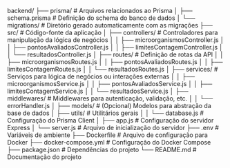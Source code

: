 backend/
├── prisma/                      # Arquivos relacionados ao Prisma
│   ├── schema.prisma            # Definição do schema do banco de dados
│   └── migrations/              # Diretório gerado automaticamente com as migrações
├── src/                         # Código-fonte da aplicação
│   ├── controllers/             # Controladores para manipulação da lógica de negócios
│   │   ├── microorganismosController.js
│   │   ├── pontosAvaliadosController.js
│   │   ├── limitesContagemController.js
│   │   └── resultadosController.js
│   ├── routes/                  # Definição de rotas da API
│   │   ├── microorganismosRoutes.js
│   │   ├── pontosAvaliadosRoutes.js
│   │   ├── limitesContagemRoutes.js
│   │   └── resultadosRoutes.js
│   ├── services/                # Serviços para lógica de negócios ou interações externas
│   │   ├── microorganismosService.js
│   │   ├── pontosAvaliadosService.js
│   │   ├── limitesContagemService.js
│   │   └── resultadosService.js
│   ├── middlewares/             # Middlewares para autenticação, validação, etc.
│   │   └── errorHandler.js
│   ├── models/                  # (Opcional) Modelos para abstração da base de dados
│   ├── utils/                   # Utilitários gerais
│   │   └── database.js          # Configuração do Prisma Client
│   ├── app.js                   # Configuração do servidor Express
│   └── server.js                # Arquivo de inicialização do servidor
├── .env                         # Variáveis de ambiente
├── Dockerfile                   # Arquivo de configuração para Docker
├── docker-compose.yml           # Configuração do Docker Compose
├── package.json                 # Dependências do projeto
└── README.md                    # Documentação do projeto